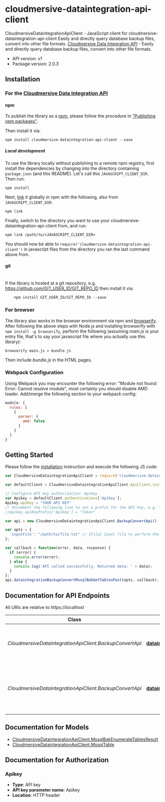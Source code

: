 # cloudmersive-dataintegration-api-client

CloudmersiveDataintegrationApiClient - JavaScript client for cloudmersive-dataintegration-api-client
Easily and directly query database backup files, convert into other file formats.
[Cloudmersive Data Integration API](https://github.com/Cloudmersive/Cloudmersive.APIClient.NodeJS.DocumentAndDataConvert.git) - Easily and directly query database backup files, convert into other file formats.

- API version: v1
- Package version: 2.0.3


## Installation

### For the [Cloudmersive Data Integration API](https://cloudmersive.com/data-integration-api)

#### npm

To publish the library as a [npm](https://www.npmjs.com/),
please follow the procedure in ["Publishing npm packages"](https://docs.npmjs.com/getting-started/publishing-npm-packages).

Then install it via:

```shell
npm install cloudmersive-dataintegration-api-client --save
```

##### Local development

To use the library locally without publishing to a remote npm registry, first install the dependencies by changing 
into the directory containing `package.json` (and this README). Let's call this `JAVASCRIPT_CLIENT_DIR`. Then run:

```shell
npm install
```

Next, [link](https://docs.npmjs.com/cli/link) it globally in npm with the following, also from `JAVASCRIPT_CLIENT_DIR`:

```shell
npm link
```

Finally, switch to the directory you want to use your cloudmersive-dataintegration-api-client from, and run:

```shell
npm link /path/to/<JAVASCRIPT_CLIENT_DIR>
```

You should now be able to `require('cloudmersive-dataintegration-api-client')` in javascript files from the directory you ran the last 
command above from.

#### git
#
If the library is hosted at a git repository, e.g.
https://github.com/GIT_USER_ID/GIT_REPO_ID
then install it via:

```shell
    npm install GIT_USER_ID/GIT_REPO_ID --save
```

### For browser

The library also works in the browser environment via npm and [browserify](http://browserify.org/). After following
the above steps with Node.js and installing browserify with `npm install -g browserify`,
perform the following (assuming *main.js* is your entry file, that's to say your javascript file where you actually 
use this library):

```shell
browserify main.js > bundle.js
```

Then include *bundle.js* in the HTML pages.

### Webpack Configuration

Using Webpack you may encounter the following error: "Module not found: Error:
Cannot resolve module", most certainly you should disable AMD loader. Add/merge
the following section to your webpack config:

```javascript
module: {
  rules: [
    {
      parser: {
        amd: false
      }
    }
  ]
}
```

## Getting Started

Please follow the [installation](#installation) instruction and execute the following JS code:

```javascript
var CloudmersiveDataintegrationApiClient = require('cloudmersive-dataintegration-api-client');

var defaultClient = CloudmersiveDataintegrationApiClient.ApiClient.instance;

// Configure API key authorization: Apikey
var Apikey = defaultClient.authentications['Apikey'];
Apikey.apiKey = "YOUR API KEY"
// Uncomment the following line to set a prefix for the API key, e.g. "Token" (defaults to null)
//Apikey.apiKeyPrefix['Apikey'] = "Token"

var api = new CloudmersiveDataintegrationApiClient.BackupConvertApi()

var opts = { 
  'inputFile': "/path/to/file.txt" // {File} Input file to perform the operation on
};

var callback = function(error, data, response) {
  if (error) {
    console.error(error);
  } else {
    console.log('API called successfully. Returned data: ' + data);
  }
};
api.dataintegrationBackupConvertMssqlBakGetTablesPost(opts, callback);

```

## Documentation for API Endpoints

All URIs are relative to *https://localhost*

Class | Method | HTTP request | Description
------------ | ------------- | ------------- | -------------
*CloudmersiveDataintegrationApiClient.BackupConvertApi* | [**dataintegrationBackupConvertMssqlBakGetTablesPost**](docs/BackupConvertApi.md#dataintegrationBackupConvertMssqlBakGetTablesPost) | **POST** /dataintegration/backup/convert/mssql/bak/get/tables | Lists all tables stored in a SQL Server Backup (.BAK) file
*CloudmersiveDataintegrationApiClient.BackupConvertApi* | [**dataintegrationBackupConvertMssqlBakToCsvPost**](docs/BackupConvertApi.md#dataintegrationBackupConvertMssqlBakToCsvPost) | **POST** /dataintegration/backup/convert/mssql/bak/to/csv | Converts a SQL Server Backup (.BAK) file into CSV for a specified table


## Documentation for Models

 - [CloudmersiveDataintegrationApiClient.MssqlBakEnumerateTablesResult](docs/MssqlBakEnumerateTablesResult.md)
 - [CloudmersiveDataintegrationApiClient.MssqlTable](docs/MssqlTable.md)


## Documentation for Authorization


### Apikey

- **Type**: API key
- **API key parameter name**: Apikey
- **Location**: HTTP header

